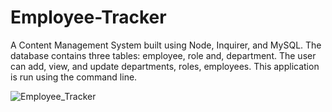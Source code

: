 # Employee-Tracker

A Content Management System built using Node, Inquirer, and MySQL.
The database contains three tables: employee, role and, department.
The user can add, view, and update departments, roles, employees.
This application is run using the command line.

![Employee_Tracker](https://user-images.githubusercontent.com/71401585/112405413-97ae0e80-8ce8-11eb-884f-5014bf809b6f.gif)
